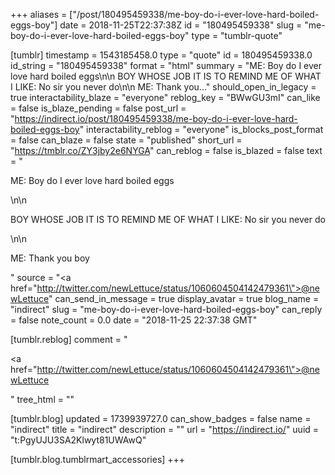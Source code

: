 +++
aliases = ["/post/180495459338/me-boy-do-i-ever-love-hard-boiled-eggs-boy"]
date = 2018-11-25T22:37:38Z
id = "180495459338"
slug = "me-boy-do-i-ever-love-hard-boiled-eggs-boy"
type = "tumblr-quote"

[tumblr]
timestamp = 1543185458.0
type = "quote"
id = 180495459338.0
id_string = "180495459338"
format = "html"
summary = "ME: Boy do I ever love hard boiled eggs\n\n BOY WHOSE JOB IT IS TO REMIND ME OF WHAT I LIKE: No sir you never do\n\n ME: Thank you..."
should_open_in_legacy = true
interactability_blaze = "everyone"
reblog_key = "BWwGU3mI"
can_like = false
is_blaze_pending = false
post_url = "https://indirect.io/post/180495459338/me-boy-do-i-ever-love-hard-boiled-eggs-boy"
interactability_reblog = "everyone"
is_blocks_post_format = false
can_blaze = false
state = "published"
short_url = "https://tmblr.co/ZY3jby2e6NYGA"
can_reblog = false
is_blazed = false
text = "<p>ME: Boy do I ever love hard boiled eggs</p>\n\n<p>BOY WHOSE JOB IT IS TO REMIND ME OF WHAT I LIKE: No sir you never do</p>\n\n<p>ME: Thank you boy</p>"
source = "<a href=\"http://twitter.com/newLettuce/status/1060604504142479361\">@newLettuce</a>"
can_send_in_message = true
display_avatar = true
blog_name = "indirect"
slug = "me-boy-do-i-ever-love-hard-boiled-eggs-boy"
can_reply = false
note_count = 0.0
date = "2018-11-25 22:37:38 GMT"

[tumblr.reblog]
comment = "<p><a href=\"http://twitter.com/newLettuce/status/1060604504142479361\">@newLettuce</a></p>"
tree_html = ""

[tumblr.blog]
updated = 1739939727.0
can_show_badges = false
name = "indirect"
title = "indirect"
description = ""
url = "https://indirect.io/"
uuid = "t:PgyUJU3SA2Klwyt81UWAwQ"

[tumblr.blog.tumblrmart_accessories]
+++
